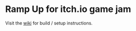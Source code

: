 # Ramp Up for itch.io game jam

Visit the [wiki](https://github.com/cpp-gamedev/ramp-up/wiki) for build / setup instructions.
